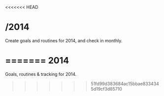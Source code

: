 <<<<<<< HEAD
# /2014

Create goals and routines for 2014, and check in monthly.

=======
2014
====

Goals, routines &amp; tracking for 2014.
>>>>>>> 51fd99d383684ac15bbae8334345d19cf3d85710
